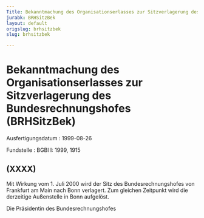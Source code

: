 ```yaml
---
Title: Bekanntmachung des Organisationserlasses zur Sitzverlagerung des Bundesrechnungshofes
jurabk: BRHSitzBek
layout: default
origslug: brhsitzbek
slug: brhsitzbek

---
```


# Bekanntmachung des Organisationserlasses zur Sitzverlagerung des Bundesrechnungshofes (BRHSitzBek)

Ausfertigungsdatum
:   1999-08-26

Fundstelle
:   BGBl I: 1999, 1915



## (XXXX)

Mit Wirkung vom 1. Juli 2000 wird der Sitz des Bundesrechnungshofes
von Frankfurt am Main nach Bonn verlagert.
Zum gleichen Zeitpunkt wird die derzeitige Außenstelle in Bonn
aufgelöst.

Die Präsidentin des Bundesrechnungshofes

